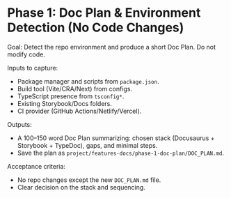# Phase 1: Doc Plan & Environment Detection (No Code Changes)

Goal: Detect the repo environment and produce a short Doc Plan. Do not modify code.

Inputs to capture:
- Package manager and scripts from `package.json`.
- Build tool (Vite/CRA/Next) from configs.
- TypeScript presence from `tsconfig*`.
- Existing Storybook/Docs folders.
- CI provider (GitHub Actions/Netlify/Vercel).

Outputs:
- A 100–150 word Doc Plan summarizing: chosen stack (Docusaurus + Storybook + TypeDoc), gaps, and minimal steps.
- Save the plan as `project/features-docs/phase-1-doc-plan/DOC_PLAN.md`.

Acceptance criteria:
- No repo changes except the new `DOC_PLAN.md` file.
- Clear decision on the stack and sequencing.
